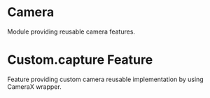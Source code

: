 # Camera

Module providing reusable camera features.

# Custom.capture Feature

Feature providing custom camera reusable implementation by using CameraX wrapper.




